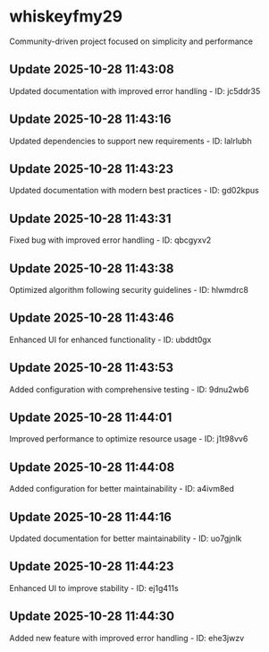 # whiskeyfmy29
Community-driven project focused on simplicity and performance

## Update 2025-10-28 11:43:08
Updated documentation with improved error handling - ID: jc5ddr35


## Update 2025-10-28 11:43:16
Updated dependencies to support new requirements - ID: lalrlubh


## Update 2025-10-28 11:43:23
Updated documentation with modern best practices - ID: gd02kpus


## Update 2025-10-28 11:43:31
Fixed bug with improved error handling - ID: qbcgyxv2


## Update 2025-10-28 11:43:38
Optimized algorithm following security guidelines - ID: hlwmdrc8


## Update 2025-10-28 11:43:46
Enhanced UI for enhanced functionality - ID: ubddt0gx


## Update 2025-10-28 11:43:53
Added configuration with comprehensive testing - ID: 9dnu2wb6


## Update 2025-10-28 11:44:01
Improved performance to optimize resource usage - ID: j1t98vv6


## Update 2025-10-28 11:44:08
Added configuration for better maintainability - ID: a4ivm8ed


## Update 2025-10-28 11:44:16
Updated documentation for better maintainability - ID: uo7gjnlk


## Update 2025-10-28 11:44:23
Enhanced UI to improve stability - ID: ej1g411s


## Update 2025-10-28 11:44:30
Added new feature with improved error handling - ID: ehe3jwzv

